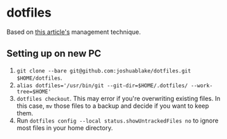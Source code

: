 # dotfiles
Based on [this article's](https://medium.com/toutsbrasil/how-to-manage-your-dotfiles-with-git-f7aeed8adf8b) management technique.

## Setting up on new PC

1. `git clone --bare git@github.com:joshuablake/dotfiles.git $HOME/dotfiles`.
2. `alias dotfiles='/usr/bin/git --git-dir=$HOME/.dotfiles/ --work-tree=$HOME'`
1. `dotfiles checkout`. This may error if you're overwriting existing files. In this case, `mv` those files to a backup and decide if you want to keep them.
2. Run `dotfiles config --local status.showUntrackedFiles no` to ignore most files in your home directory.
